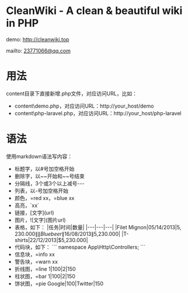 # CleanWiki - A clean & beautiful wiki in PHP

demo: http://cleanwiki.top

mailto: 23771066@qq.com

# 用法
content目录下直接新增.php文件，对应访问URL，比如：
- content\demo.php，对应访问URL：http://your_host/demo
- content\php-laravel.php，对应访问URL：http://your_host/php-laravel

# 语法
使用markdown语法写内容：
- 标题字，以#号加空格开始
- 删除字，以\~\~开始和\~\~号结束
- 分隔线，3个或3个以上减号---
- 列表，以-号加空格开始
- 颜色，=red xx，=blue xx
- 高亮，\`xx\`
- 链接，\[文字\]\(url\)
- 图片，\!\[文字\]\(图片url\)
- 表格，如下：
\|任务\|时间\|数量\|
\|---\|---\|---\|
\|Filet Mignon\|05/14/2013\|$5,230.000\|
\|Blue beer\|16/08/2013\|$5,230.000\|
\|T-shirts\|22/12/2013\|$5,230.000\|
- 代码块，如下：
\`\`\`
namespace App\Http\Controllers;
\`\`\`
- 信息块，=info xx
- 警告块，=warn xx
- 折线图，=line 1\|100\|2\|150
- 柱状图，=bar 1\|100\|2\|150
- 饼状图，=pie Google\|100\|Twitter\|150